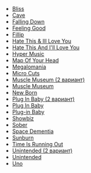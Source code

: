 * [Bliss](Bliss)
* [Cave](Cave)
* [Falling Down](Falling%20Down)
* [Feeling Good](Feeling%20Good)
* [Fillip](Fillip)
* [Hate This & Ill Love You](Hate%20This%20&%20Ill%20Love%20You)
* [Hate This And I'll Love You](Hate%20This%20And%20I'll%20Love%20You)
* [Hyper Music](Hyper%20Music)
* [Map Of Your Head](Map%20Of%20Your%20Head)
* [Megalomania](Megalomania)
* [Micro Cuts](Micro%20Cuts)
* [Muscle Museum (2 вариант)](Muscle%20Museum%20(2%20вариант))
* [Muscle Museum](Muscle%20Museum)
* [New Born](New%20Born)
* [Plug In Baby (2 вариант)](Plug%20In%20Baby%20(2%20вариант))
* [Plug In Baby](Plug%20In%20Baby)
* [Plug-in Baby](Plug-in%20Baby)
* [Showbiz](Showbiz)
* [Sober](Sober)
* [Space Dementia](Space%20Dementia)
* [Sunburn](Sunburn)
* [Time Is Running Out](Time%20Is%20Running%20Out)
* [Unintended (2 вариант)](Unintended%20(2%20вариант))
* [Unintended](Unintended)
* [Uno](Uno)